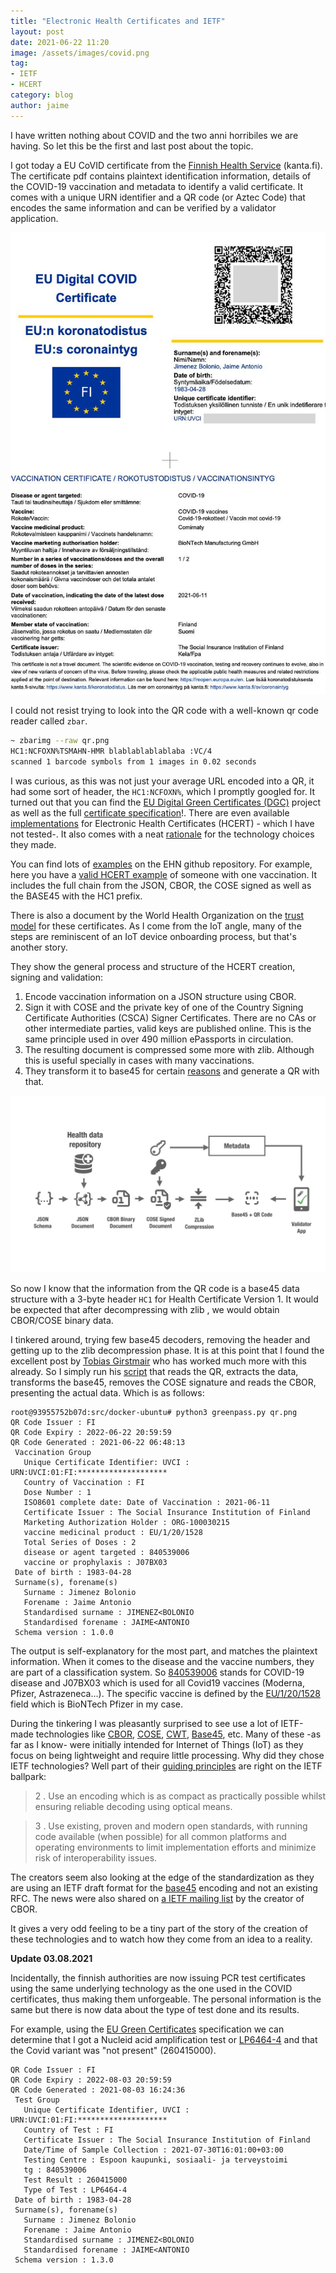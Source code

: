 ```yaml
---
title: "Electronic Health Certificates and IETF"
layout: post
date: 2021-06-22 11:20
image: /assets/images/covid.png
tag:
- IETF
- HCERT
category: blog
author: jaime
---
```


I have written nothing about COVID and the two anni horribiles we are having. So let this be the first and last post about the topic.

I got today a EU CoVID certificate from the [Finnish Health Service](https://thl.fi/en/web/thlfi-en/-/first-covid-19-vaccination-certificates-now-available-in-my-kanta-pages) (kanta.fi).  The certificate pdf contains plaintext identification information, details of the COVID-19 vaccination and metadata to identify a valid certificate. It comes with a unique URN identifier and a QR code (or Aztec Code) that encodes the same information and can be verified by a validator application.

![An EU health Certificate](/assets/images/hcert.jpg)

I could not resist trying to look into the QR code with a well-known qr code reader called `zbar`.

```sh
~ zbarimg --raw qr.png                                                              (678ms)  
HC1:NCFOXN%TSMAHN-HMR blablablablablaba :VC/4
scanned 1 barcode symbols from 1 images in 0.02 seconds
```

I was curious, as this was not just your average URL encoded into a QR, it had some sort of header, the `HC1:NCFOXN%`, which I promptly googled for. It turned out that you can find the [EU Digital Green Certificates (DGC)](https://github.com/eu-digital-green-certificates/dgc-overview) project as well as the full [certificate specification](https://github.com/ehn-dcc-development/hcert-spec/blob/main/README.md)!. There are even  available [implementations](https://github.com/ehn-dcc-development/hcert-testdata) for Electronic Health Certificates (HCERT) - which I have not tested-. It also comes with a neat [rationale](https://github.com/ehn-dcc-development/hcert-testdata/blob/main/hcert-preso.pdf) for the technology choices they made.

You can find lots of [examples](https://github.com/ehn-dcc-development/ehn-dcc-schema/blob/release/1.3.0/test/valid/T-rat-dates3.json) on the EHN github repository. For example, here you have a [valid HCERT example](https://raw.githubusercontent.com/eu-digital-green-certificates/dgc-testdata/main/FI/2DCode/raw/1.json) of someone with one vaccination. It includes the full chain from the JSON, CBOR, the COSE signed as well as the BASE45 with the HC1 prefix.

There is also a document by the World Health Organization on the [trust model](https://www.who.int/publications/m/item/interim-guidance-for-developing-a-smart-vaccination-certificate) for these certificates. As I come from the IoT angle, many of the steps are reminiscent of an IoT device onboarding process, but that's another story.

They show the general process and structure of the HCERT creation, signing and validation:

1. Encode vaccination information on a JSON structure using CBOR.
2. Sign it with COSE and the private key of one of the Country Signing Certificate Authorities (CSCA) Signer Certificates. There are no CAs or other intermediate parties, valid keys are published online. This is the same principle used in over 490 million ePassports in circulation.
3. The resulting document is compressed some more with zlib. Although this is useful specially in cases with many vaccinations.
4. They transform it to base45 for certain [reasons](https://github.com/ehn-dcc-development/hcert-spec/blob/main/README.md#base45) and generate a QR with that.

![Health Certificate overview](/assets/images/hcert-overview.jpg)

So now I know that the information from the QR code is a base45 data structure with a 3-byte header `HC1` for Health Certificate Version 1. It would be expected that after decompressing with zlib , we would obtain CBOR/COSE binary data.

I tinkered around, trying few base45 decoders, removing the header and getting up to the zlib decompression phase. It is at this point that I found the excellent post by [Tobias Girstmair](https://gir.st/blog/greenpass.html) who has worked much more with this already. So I simply run his [script](https://git.gir.st/greenpass.git/blob_plain/master:/greenpass.py) that reads the QR, extracts the data, transforms the base45, removes the COSE signature and reads the CBOR, presenting the actual data. Which is as follows:

```json+
root@93955752b07d:src/docker-ubuntu# python3 greenpass.py qr.png 
QR Code Issuer : FI
QR Code Expiry : 2022-06-22 20:59:59
QR Code Generated : 2021-06-22 06:48:13
 Vaccination Group
   Unique Certificate Identifier: UVCI : URN:UVCI:01:FI:********************
   Country of Vaccination : FI
   Dose Number : 1
   ISO8601 complete date: Date of Vaccination : 2021-06-11
   Certificate Issuer : The Social Insurance Institution of Finland
   Marketing Authorization Holder : ORG-100030215
   vaccine medicinal product : EU/1/20/1528
   Total Series of Doses : 2
   disease or agent targeted : 840539006
   vaccine or prophylaxis : J07BX03
 Date of birth : 1983-04-28
 Surname(s), forename(s)
   Surname : Jimenez Bolonio
   Forename : Jaime Antonio
   Standardised surname : JIMENEZ<BOLONIO
   Standardised forename : JAIME<ANTONIO
 Schema version : 1.0.0
```

The output is self-explanatory for the most part, and matches the plaintext information. When it comes to the disease and the vaccine numbers, they are part of a classification system. So [840539006](https://ec.europa.eu/health/sites/default/files/ehealth/docs/digital-green-value-sets_en.pdf) stands for COVID-19 disease and J07BX03 which is used for all Covid19 vaccines (Moderna, Pfizer, Astrazeneca...). The specific vaccine is defined by the [EU/1/20/1528](https://ec.europa.eu/health/documents/community-register/html/h1528.htm) field which is BioNTech Pfizer in my case.

During the tinkering I was pleasantly surprised to see use a lot of IETF-made technologies like [CBOR](https://datatracker.ietf.org/doc/html/rfc7049),  [COSE](https://www.rfc-editor.org/rfc/rfc8152.html), [CWT](https://datatracker.ietf.org/doc/html/rfc8392), [Base45](https://datatracker.ietf.org/doc/html/draft-faltstrom-base45), etc. Many of these -as far as I know- were initially intended for Internet of Things (IoT) as they focus on being lightweight and require little processing. Why did they chose IETF technologies? Well part of their [guiding principles](https://github.com/ehn-dcc-development/hcert-spec/blob/main/README.md#requirements-and-design-principles) are right on the IETF ballpark:

> 2 . Use an encoding which is as compact as practically possible whilst ensuring reliable decoding using optical means.

> 3 . Use existing, proven and modern open standards, with running code available (when possible) for all common platforms and operating environments to limit implementation efforts and minimize risk of interoperability issues.

The creators seem also looking at the edge of the standardization as they are using an IETF draft format for the [base45](https://datatracker.ietf.org/doc/draft-faltstrom-base45/) encoding and not an existing RFC. The news were also shared on [a IETF mailing list](https://mailarchive.ietf.org/arch/msg/cbor/M07MvOOyQlw-0P9i2GYYFd8hSbM/) by the creator of CBOR.

It gives a very odd feeling to be a tiny part of the story of the creation of these technologies and to watch how they come from an idea to a reality.

**Update 03.08.2021**

Incidentally, the finnish authorities are now issuing PCR test certificates using the same underlying technology as the one used in the COVID certificates, thus making them unforgeable. The personal information is the same but there is now data about the type of test done and its results.

For example, using the [EU Green Certificates](https://ec.europa.eu/health/sites/default/files/ehealth/docs/digital-green-certificates_dt-specifications_en.pdf) specification we can determine that I got a Nucleid acid amplification test or [LP6464-4](https://loinc.org/LP6464-4/) and that the Covid variant was "not present" (260415000).

```json+
QR Code Issuer : FI
QR Code Expiry : 2022-08-03 20:59:59
QR Code Generated : 2021-08-03 16:24:36
 Test Group
   Unique Certificate Identifier, UVCI : URN:UVCI:01:FI:********************
   Country of Test : FI
   Certificate Issuer : The Social Insurance Institution of Finland
   Date/Time of Sample Collection : 2021-07-30T16:01:00+03:00
   Testing Centre : Espoon kaupunki, sosiaali- ja terveystoimi
   tg : 840539006
   Test Result : 260415000
   Type of Test : LP6464-4
 Date of birth : 1983-04-28
 Surname(s), forename(s)
   Surname : Jimenez Bolonio
   Forename : Jaime Antonio
   Standardised surname : JIMENEZ<BOLONIO
   Standardised forename : JAIME<ANTONIO
 Schema version : 1.3.0

```


